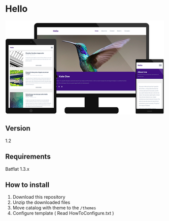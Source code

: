 # Hello
![Preview](./previewgithub.png?raw=true)

## Version
1.2

## Requirements
Batflat 1.3.x

## How to install
1. Download this repository
2. Unzip the downloaded files
3. Move catalog with theme to the `/themes` 
4. Configure template ( Read HowToConfigure.txt )
